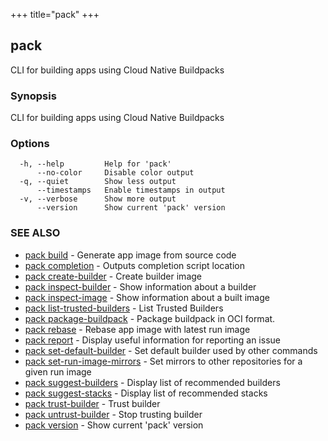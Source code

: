 +++
title="pack"
+++
## pack

CLI for building apps using Cloud Native Buildpacks

### Synopsis

CLI for building apps using Cloud Native Buildpacks

### Options

```
  -h, --help         Help for 'pack'
      --no-color     Disable color output
  -q, --quiet        Show less output
      --timestamps   Enable timestamps in output
  -v, --verbose      Show more output
      --version      Show current 'pack' version
```

### SEE ALSO

* [pack build](/docs/reference/pack/pack_build/)	 - Generate app image from source code
* [pack completion](/docs/reference/pack/pack_completion/)	 - Outputs completion script location
* [pack create-builder](/docs/reference/pack/pack_create-builder/)	 - Create builder image
* [pack inspect-builder](/docs/reference/pack/pack_inspect-builder/)	 - Show information about a builder
* [pack inspect-image](/docs/reference/pack/pack_inspect-image/)	 - Show information about a built image
* [pack list-trusted-builders](/docs/reference/pack/pack_list-trusted-builders/)	 - List Trusted Builders
* [pack package-buildpack](/docs/reference/pack/pack_package-buildpack/)	 - Package buildpack in OCI format.
* [pack rebase](/docs/reference/pack/pack_rebase/)	 - Rebase app image with latest run image
* [pack report](/docs/reference/pack/pack_report/)	 - Display useful information for reporting an issue
* [pack set-default-builder](/docs/reference/pack/pack_set-default-builder/)	 - Set default builder used by other commands
* [pack set-run-image-mirrors](/docs/reference/pack/pack_set-run-image-mirrors/)	 - Set mirrors to other repositories for a given run image
* [pack suggest-builders](/docs/reference/pack/pack_suggest-builders/)	 - Display list of recommended builders
* [pack suggest-stacks](/docs/reference/pack/pack_suggest-stacks/)	 - Display list of recommended stacks
* [pack trust-builder](/docs/reference/pack/pack_trust-builder/)	 - Trust builder
* [pack untrust-builder](/docs/reference/pack/pack_untrust-builder/)	 - Stop trusting builder
* [pack version](/docs/reference/pack/pack_version/)	 - Show current 'pack' version

